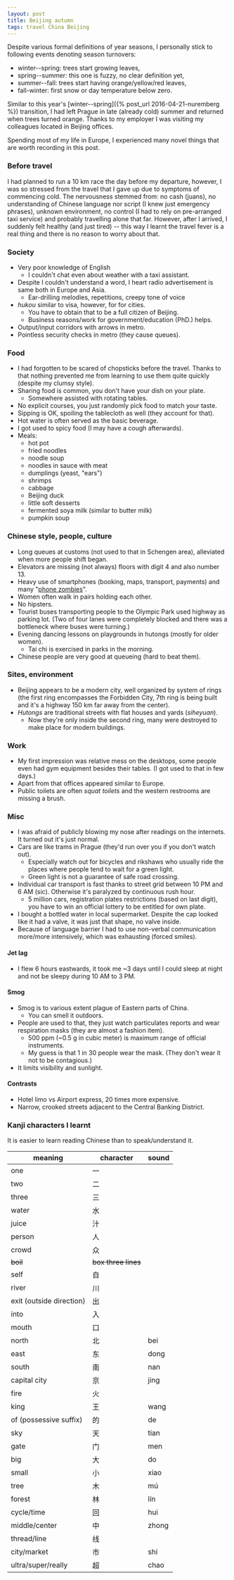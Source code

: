 ```yaml
---
layout: post
title: Beijing autumn
tags: travel China Beijing
---
```


Despite various formal definitions of year seasons, I personally stick to
following events denoting season turnovers:

  * winter--spring: trees start growing leaves,
  * spring--summer: this one is fuzzy, no clear definition yet,
  * summer--fall: trees start having orange/yellow/red leaves,
  * fall-winter: first snow or day temperature below zero.

Similar to this year's [winter--spring]({% post_url 2016-04-21-nuremberg %})
transition, I had left Prague in late (already cold) summer and returned when
trees turned orange.
Thanks to my employer I was visiting my colleagues located in Beijing offices.

Spending most of my life in Europe, I experienced many novel things that are
worth recording in this post.

### Before travel

I had planned to run a 10 km race the day before my departure, however, I was so
stressed from the travel that I gave up due to symptoms of commencing cold.
The nervousness stemmed from: no cash (juans), no understanding of Chinese
language nor script (I knew just emergency phrases), unknown environment, no
control (I had to rely on pre-arranged taxi service) and probably travelling
alone that far.
However, after I arrived, I suddenly felt healthy (and just tired) -- this way
I learnt the travel fever is a real thing and there is no reason to worry about
that.


### Society

  * Very poor knowledge of English
    * I couldn't chat even about weather with a taxi assistant.
  * Despite I couldn't understand a word, I heart radio advertisement is same
    both in Europe and Asia.
    * Ear-drilling melodies, repetitions, creepy tone of voice
  * *hukou* similar to visa, however, for for cities.
    * You have to obtain that to be a full citizen of Beijing.
    * Business reasons/work for government/education (PhD.) helps.
  * Output/input corridors with arrows in metro.
  * Pointless security checks in metro (they cause queues).

### Food

  * I had forgotten to be scared of chopsticks before the travel. Thanks to
    that nothing prevented me from learning to use them quite quickly (despite
    my clumsy style).
  * Sharing food is common, you don't have your dish on your plate.
    * Somewhere assisted with rotating tables.
  * No explicit courses, you just randomly pick food to match your taste.
  * Sipping is OK, spoiling the tablecloth as well (they account for that).
  * Hot water is often served as the basic beverage.
  * I got used to spicy food (I may have a cough afterwards).
  * Meals:
    * hot pot
    * fried noodles
    * noodle soup
    * noodles in sauce with meat
    * dumplings (yeast, "ears")
    * shrimps
    * cabbage
    * Beijing duck
    * little soft desserts
    * fermented soya milk (similar to butter milk)
    * pumpkin soup

### Chinese style, people, culture

  * Long queues at customs (not used to that in Schengen area), alleviated when
    more people shift began.
  * Elevators are missing (not always) floors with digit 4 and also number 13.
  * Heavy use of smartphones (booking, maps, transport, payments) and many
    "[phone zombies][zomb]".
  * Women often walk in pairs holding each other.
  * No hipsters.
  * Tourist buses transporting people to the Olympic Park used highway as
    parking lot. (Two of four lanes were completely blocked and there was a
    bottleneck where buses were turning.)
  * Evening dancing lessons on playgrounds in hutongs (mostly for older women).
    * Tai chi is exercised in parks in the morning.
  * Chinese people are very good at queueing (hard to beat them).

[zomb]: https://en.wikipedia.org/wiki/Smartphone_zombie

### Sites, environment

  * Beijing appears to be a modern city, well organized by system of rings (the
    first ring encompasses the Forbidden City, 7th ring is being built and it's
    a highway 150 km far away from the center).
  * *Hutongs* are traditional streets with flat houses and yards (*siheyuan*).
    * Now they're only inside the second ring, many were destroyed to make
      place for modern buildings.

### Work

  * My first impression was relative mess on the desktops, some people even had
    gym equipment besides their tables. (I got used to that in few days.)
  * Apart from that offices appeared similar to Europe.
  * Public toilets are often *squat toilets* and the western restrooms are
    missing a brush.

### Misc

  * I was afraid of publicly blowing my nose after readings on the internets.
    It turned out it's just normal.
  * Cars are like trams in Prague (they'd run over you if you don't watch out).
    * Especially watch out for bicycles and rikshaws who usually ride the
      places where people tend to wait for a green light.
    * Green light is not a guarantee of safe road crossing.
  * Individual car transport is fast thanks to street grid between 10 PM and
    6 AM (sic). Otherwise it's paralyzed by continuous rush hour.
    * 5 million cars, registration plates restrictions (based on last digit),
      you have to win an official lottery to be entitled for own plate.
  * I bought a bottled water in local supermarket. Despite the cap looked like
    it had a valve, it was just that shape, no valve inside.
  * Because of language barrier I had to use non-verbal communication more/more
    intensively, which was exhausting (forced smiles).


#### Jet lag

  * I flew 6 hours eastwards, it took me ~3 days until I could sleep at night
    and not be sleepy during 10 AM to 3 PM.

#### Smog

  * Smog is to various extent plague of Eastern parts of China.
    * You can smell it outdoors.
  * People are used to that, they just watch particulates reports and wear
    respiration masks (they are almost a fashion item).
    * 500 ppm (~0.5 g in cubic meter) is maximum range of official instruments.
    * My guess is that 1 in 30 people wear the mask. (They don't wear it not to
      be contagious.)
  * It limits visibility and sunlight.

#### Contrasts

  * Hotel limo vs Airport express, 20 times more expensive.
  * Narrow, crooked streets adjacent to the Central Banking District.
  

### Kanji characters I learnt

It is easier to learn reading Chinese than to speak/understand it.

meaning | character | sound
--- | --- | ---
one | 一 |
two | 二 |
three | 三 |
water | 水 |
juice | 汁 |
person | 人 |
crowd | 众 |
<del>boil</del> | <del>box three lines</del> |
self | 自 |
river | 川 |
exit (outside direction) | 出
into | 入 |
mouth | 口 |
north | 北 | bei
east  | 东 | dong
south | 南 | nan
capital city | 京 | jing
fire | 火 |
king  | 王 | wang
of (possessive suffix) | 的 | de
sky | 天 | tian
gate | 门 | men
big | 大 | do
small | 小 | xiao
tree | 木 | mú
forest | 林 | lín
cycle/time | 回 | hui
middle/center | 中 | zhong
thread/line | 线 |
city/market | 市 | shi
ultra/super/really | 超 | chao

